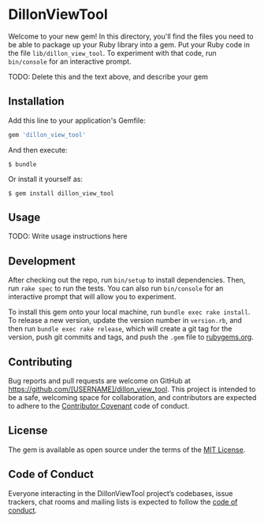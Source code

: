 # DillonViewTool

Welcome to your new gem! In this directory, you'll find the files you need to be able to package up your Ruby library into a gem. Put your Ruby code in the file `lib/dillon_view_tool`. To experiment with that code, run `bin/console` for an interactive prompt.

TODO: Delete this and the text above, and describe your gem

## Installation

Add this line to your application's Gemfile:

```ruby
gem 'dillon_view_tool'
```

And then execute:

    $ bundle

Or install it yourself as:

    $ gem install dillon_view_tool

## Usage

TODO: Write usage instructions here

## Development

After checking out the repo, run `bin/setup` to install dependencies. Then, run `rake spec` to run the tests. You can also run `bin/console` for an interactive prompt that will allow you to experiment.

To install this gem onto your local machine, run `bundle exec rake install`. To release a new version, update the version number in `version.rb`, and then run `bundle exec rake release`, which will create a git tag for the version, push git commits and tags, and push the `.gem` file to [rubygems.org](https://rubygems.org).

## Contributing

Bug reports and pull requests are welcome on GitHub at https://github.com/[USERNAME]/dillon_view_tool. This project is intended to be a safe, welcoming space for collaboration, and contributors are expected to adhere to the [Contributor Covenant](http://contributor-covenant.org) code of conduct.

## License

The gem is available as open source under the terms of the [MIT License](https://opensource.org/licenses/MIT).

## Code of Conduct

Everyone interacting in the DillonViewTool project’s codebases, issue trackers, chat rooms and mailing lists is expected to follow the [code of conduct](https://github.com/[USERNAME]/dillon_view_tool/blob/master/CODE_OF_CONDUCT.md).
